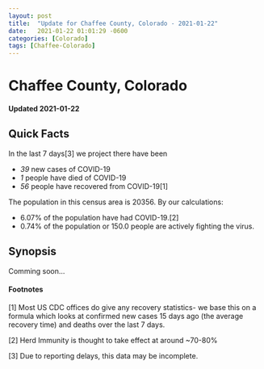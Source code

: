 ```yaml
---
layout: post
title:  "Update for Chaffee County, Colorado - 2021-01-22"
date:   2021-01-22 01:01:29 -0600
categories: [Colorado]
tags: [Chaffee-Colorado]
---
```


# Chaffee County, Colorado
#### Updated 2021-01-22

## Quick Facts

In the last 7 days[3] we project there have been
- *39* new cases of COVID-19
- *1* people have died of COVID-19
- *56* people have recovered from COVID-19[1]

The population in this census area is 20356. By our calculations:
- 6.07% of the population have had COVID-19.[2]
- 0.74% of the population or 150.0 people are actively fighting the virus.

## Synopsis

Comming soon...


#### Footnotes

[1] Most US CDC offices do give any recovery statistics- we base this on a formula which looks at confirmed new cases
15 days ago (the average recovery time) and deaths over the last 7 days.

[2] Herd Immunity is thought to take effect at around ~70-80%

[3] Due to reporting delays, this data may be incomplete.
 
    